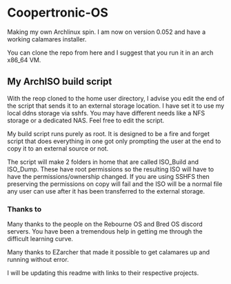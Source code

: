 # Coopertronic-OS
Making my own Archlinux spin. I am now on version 0.052 and have a working calamares installer.

You can clone the repo from here and I suggest that you run it in an arch x86_64 VM.

## My ArchISO build script

With the reop cloned to the home user directory, I advise you edit the end of the script that sends it to an external storage location. I have set it to use my local ddns storage via sshfs. You may have different needs like a NFS storage or a dedicated NAS. Feel free to edit the script.

My build script runs purely as root. It is designed to be a fire and forget script that does everything in one got only prompting the user at the end to copy it to an external source or not. 

The script will make 2 folders in home that are called ISO_Build and ISO_Dump. These have root permissions so the resulting ISO will have to have the permissions/ownership changed. If you are using SSHFS then preserving the permissions on copy will fail and the ISO will be a normal file any user can use after it has been transferred to the external storage.

### Thanks to

Many thanks to the people on the Rebourne OS and Bred OS discord servers. You have been a tremendous help in getting me through the difficult learning curve.

Many thanks to EZarcher that made it possible to get calamares up and running without error.

I will be updating this readme with links to their respective projects.
